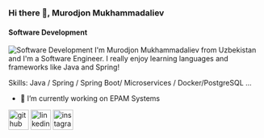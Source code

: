 ### Hi there 👋, Murodjon Mukhammadaliev
#### Software Development
![Software Development](https://media-exp1.licdn.com/dms/image/D4E16AQFGBDxvTZNKSw/profile-displaybackgroundimage-shrink_350_1400/0/1664553056918?e=1671667200&v=beta&t=TZyo1e3VY5D4Dizfa6NWcnDkf2I9J8L2mY974OThbxs)
I'm Murodjon Mukhammadaliev from Uzbekistan and I'm a Software Engineer. I really enjoy learning languages and frameworks like Java and Spring!

Skills: Java / Spring / Spring Boot/ Microservices / Docker/PostgreSQL ...

- 🔭 I’m currently working on EPAM Systems 


[<img src='https://cdn.jsdelivr.net/npm/simple-icons@3.0.1/icons/github.svg' alt='github' height='40'>](https://github.com/MurodjonMukhamadaliev)  [<img src='https://cdn.jsdelivr.net/npm/simple-icons@3.0.1/icons/linkedin.svg' alt='linkedin' height='40'>](https://www.linkedin.com/in/murodjon-mukhamadaliev/)  [<img src='https://cdn.jsdelivr.net/npm/simple-icons@3.0.1/icons/instagram.svg' alt='instagram' height='40'>](https://www.instagram.com/murodjonmukhammadaliev/)  

